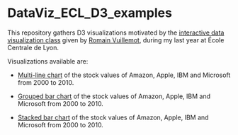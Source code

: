 # DataViz_ECL_D3_examples

This repository gathers D3 visualizations motivated by the [interactive data visualization class](https://github.com/LyonDataViz/MOS5.5-Dataviz) given by [Romain Vuillemot](https://github.com/romsson), during my last year at École Centrale de Lyon.

Visualizations available are:
- [Multi-line chart](https://bl.ocks.org/pascalgodbillot/2c18cd56faf7eb427d4aa387901d7b66/bf76ea6b1f1e8d25731cdd4dbc5d7cfd3f730689) of the stock values of Amazon, Apple, IBM and Microsoft from 2000 to 2010.

- [Grouped bar chart](https://bl.ocks.org/pascalgodbillot/3402e265192be314c94ace3aa30ae138/4375531df42594dc7456c4061cf4ac1dfca1053e) of the stock values of Amazon, Apple, IBM and Microsoft from 2000 to 2010.

- [Stacked bar chart](https://bl.ocks.org/pascalgodbillot/5afb1c19e3beb8f5b94968967f608e31/c807f7aabf681c9437c7ef66f025794002fd1e6c) of the stock values of Amazon, Apple, IBM and Microsoft from 2000 to 2010.
